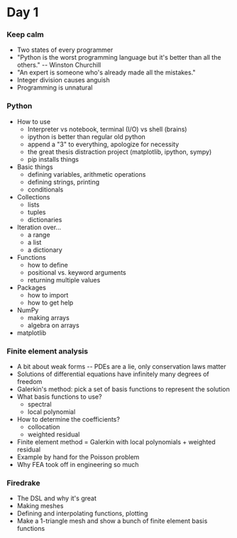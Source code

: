 # Day 1

### Keep calm

* Two states of every programmer
* "Python is the worst programming language but it's better than all the others." -- Winston Churchill
* "An expert is someone who's already made all the mistakes."
* Integer division causes anguish
* Programming is unnatural

### Python

* How to use
  - Interpreter vs notebook, terminal (I/O) vs shell (brains)
  - ipython is better than regular old python
  - append a "3" to everything, apologize for necessity
  - the great thesis distraction project (matplotlib, ipython, sympy)
  - pip installs things
* Basic things
  - defining variables, arithmetic operations
  - defining strings, printing
  - conditionals
* Collections
  - lists
  - tuples
  - dictionaries
* Iteration over...
  - a range
  - a list
  - a dictionary
* Functions
  - how to define
  - positional vs. keyword arguments
  - returning multiple values
* Packages
  - how to import
  - how to get help
* NumPy
  - making arrays
  - algebra on arrays
* matplotlib

### Finite element analysis

* A bit about weak forms -- PDEs are a lie, only conservation laws matter
* Solutions of differential equations have infinitely many degrees of freedom
* Galerkin's method: pick a set of basis functions to represent the solution
* What basis functions to use?
  - spectral
  - local polynomial
* How to determine the coefficients?
  - collocation
  - weighted residual
* Finite element method = Galerkin with local polynomials + weighted residual
* Example by hand for the Poisson problem
* Why FEA took off in engineering so much

### Firedrake

* The DSL and why it's great
* Making meshes
* Defining and interpolating functions, plotting
* Make a 1-triangle mesh and show a bunch of finite element basis functions
